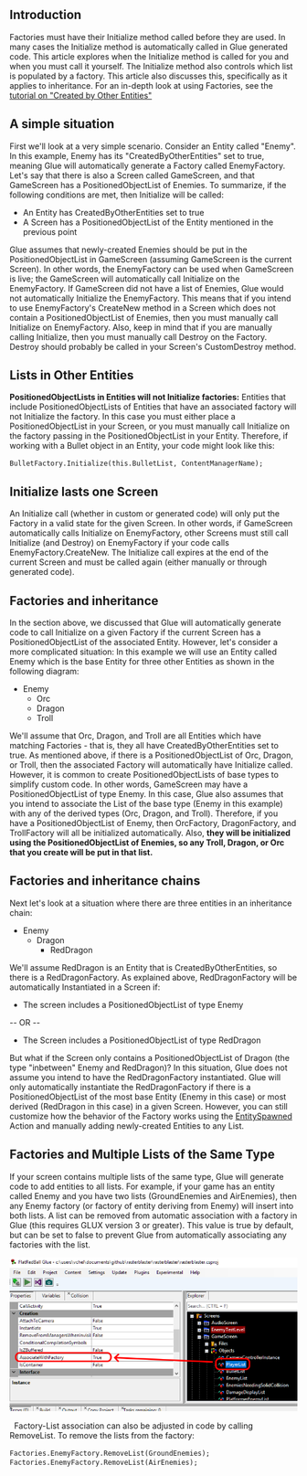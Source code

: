 ## Introduction

Factories must have their Initialize method called before they are used. In many cases the Initialize method is automatically called in Glue generated code. This article explores when the Initialize method is called for you and when you must call it yourself. The Initialize method also controls which list is populated by a factory. This article also discusses this, specifically as it applies to inheritance. For an in-depth look at using Factories, see the [tutorial on "Created by Other Entities"](/frb/docs/index.php?title=Glue:Tutorials:Entities_Created_by_Other_Entities "Glue:Tutorials:Entities Created by Other Entities")

## A simple situation

First we'll look at a very simple scenario. Consider an Entity called "Enemy". In this example, Enemy has its "CreatedByOtherEntities" set to true, meaning Glue will automatically generate a Factory called EnemyFactory. Let's say that there is also a Screen called GameScreen, and that GameScreen has a PositionedObjectList of Enemies. To summarize, if the following conditions are met, then Initialize will be called:

-   An Entity has CreatedByOtherEntities set to true
-   A Screen has a PositionedObjectList of the Entity mentioned in the previous point

Glue assumes that newly-created Enemies should be put in the PositionedObjectList in GameScreen (assuming GameScreen is the current Screen). In other words, the EnemyFactory can be used when GameScreen is live; the GameScreen will automatically call Initialize on the EnemyFactory. If GameScreen did not have a list of Enemies, Glue would not automatically Initialize the EnemyFactory. This means that if you intend to use EnemyFactory's CreateNew method in a Screen which does not contain a PositionedObjectList of Enemies, then you must manually call Initialize on EnemyFactory. Also, keep in mind that if you are manually calling Initialize, then you must manually call Destroy on the Factory. Destroy should probably be called in your Screen's CustomDestroy method.

## Lists in Other Entities

**PositionedObjectLists in Entities will not Initialize factories:** Entities that include PositionedObjectLists of Entities that have an associated factory will not Initialize the factory. In this case you must either place a PositionedObjectList in your Screen, or you must manually call Initialize on the factory passing in the PositionedObjectList in your Entity. Therefore, if working with a Bullet object in an Entity, your code might look like this:

    BulletFactory.Initialize(this.BulletList, ContentManagerName);

## Initialize lasts one Screen

An Initialize call (whether in custom or generated code) will only put the Factory in a valid state for the given Screen. In other words, if GameScreen automatically calls Initialize on EnemyFactory, other Screens must still call Initialize (and Destroy) on EnemyFactory if your code calls EnemyFactory.CreateNew. The Initialize call expires at the end of the current Screen and must be called again (either manually or through generated code).

## Factories and inheritance

In the section above, we discussed that Glue will automatically generate code to call Initialize on a given Factory if the current Screen has a PositionedObjectList of the associated Entity. However, let's consider a more complicated situation: In this example we will use an Entity called Enemy which is the base Entity for three other Entities as shown in the following diagram:

-   Enemy
    -   Orc
    -   Dragon
    -   Troll

We'll assume that Orc, Dragon, and Troll are all Entities which have matching Factories - that is, they all have CreatedByOtherEntities set to true. As mentioned above, if there is a PositionedObjectList of Orc, Dragon, or Troll, then the associated Factory will automatically have Initialize called. However, it is common to create PositionedObjectLists of base types to simplify custom code. In other words, GameScreen may have a PositionedObjectList of type Enemy. In this case, Glue also assumes that you intend to associate the List of the base type (Enemy in this example) with any of the derived types (Orc, Dragon, and Troll). Therefore, if you have a PositionedObjectList of Enemy, then OrcFactory, DragonFactory, and TrollFactory will all be initialized automatically. Also, **they will be initialized using the PositionedObjectList of Enemies, so any Troll, Dragon, or Orc that you create will be put in that list.**

## Factories and inheritance chains

Next let's look at a situation where there are three entities in an inheritance chain:

-   Enemy
    -   Dragon
        -   RedDragon

We'll assume RedDragon is an Entity that is CreatedByOtherEntities, so there is a RedDragonFactory. As explained above, RedDragonFactory will be automatically Instantiated in a Screen if:

-   The screen includes a PositionedObjectList of type Enemy

-- OR --

-   The Screen includes a PositionedObjectList of type RedDragon

But what if the Screen only contains a PositionedObjectList of Dragon (the type "inbetween" Enemy and RedDragon)? In this situation, Glue does not assume you intend to have the RedDragonFactory instantiated. Glue will only automatically instantiate the RedDragonFactory if there is a PositionedObjectList of the most base Entity (Enemy in this case) or most derived (RedDragon in this case) in a given Screen. However, you can still customize how the behavior of the Factory works using the [EntitySpawned](/frb/docs/index.php?title=Glue:Reference:Factory:EntitySpawned "Glue:Reference:Factory:EntitySpawned") Action and manually adding newly-created Entities to any List.

## Factories and Multiple Lists of the Same Type

If your screen contains multiple lists of the same type, Glue will generate code to add entities to all lists. For example, if your game has an entity called Enemy and you have two lists (GroundEnemies and AirEnemies), then any Enemy factory (or factory of entity deriving from Enemy) will insert into both lists. A list can be removed from automatic association with a factory in Glue (this requires GLUX version 3 or greater). This value is true by default, but can be set to false to prevent Glue from automatically associating any factories with the list.

![](/media/2020-02-img_5e438e9f4f62f.png)

  Factory-List association can also be adjusted in code by calling RemoveList. To remove the lists from the factory:

``` lang:c#
Factories.EnemyFactory.RemoveList(GroundEnemies);
Factories.EnemyFactory.RemoveList(AirEnemies);
```

       
